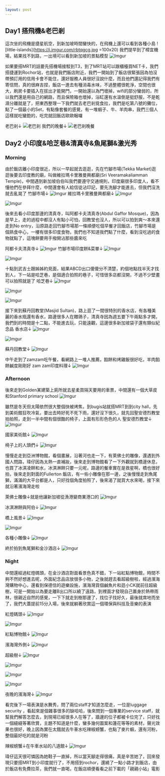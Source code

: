 ```yaml
---
layout: post
---
```

## Day1 搭飛機&老巴剎
這次坐的飛機是捷星航空，到新加坡時間蠻快的，在飛機上還可以看到各種小島
![little-islands](https://i.imgur.com/rbtqgcg.jpg =100x20)
我們提早到了樟宜機場，結果找不到路，一出境可以看到新加坡的景點模型
![Imgur](https://i.imgur.com/PmsDPOr.jpg)

如果要搭MRT的話要先搭機場接駁到T3，到了MRT站可以跟櫃檯買NET卡，我們搭捷運到Rochor站，也就是我們飯店附近，我們一開始到了飯店很緊張因為怕沒帶預訂用的信用卡會不能住，還好服務人員很好沒說什麼，而且他們還記得我們有寄信問，真的很麻吉捏，飯店一進去有種消毒水味，不過整體很乾淨，空間也很大，刷房卡要插入在拔出才能開門，一開始還以為門壞掉，wifi的部分蠻弱的，所以我們還是用自己的網路，而且保險箱也壞掉，浴缸還有水溫倒是挺舒服，不是乾濕分離就是了，把東西整理一下我們就去老巴剎覓食拉，我們是吃第八號的攤位，點了一個最小的Set，有點像套餐的感覺，有一堆蝦子、牛、羊肉串，我們三個人這樣就吃蠻飽的，吃完就回飯店歐歐睏囉

老巴剎↓
![老巴剎](https://i.imgur.com/cVojU0X.jpg)
我們的晚餐↓
![老巴剎晚餐](https://i.imgur.com/vtcQQug.jpg)

## Day2 小印度&哈芝巷&清真寺&魚尾獅&激光秀

### Morning
由於飯店離小印度很近，所以一早起就去逛逛，先在竹腳市場(Tekka Market)逛逛後要去印度教的廟，叫做維拉瑪卡里雅曼興都廟(Sri Veeramakaliamman Temple)，中間遇到新加坡伯伯叫我們要遵守交通規則，印度廟很多印度人，看不懂他們在參拜什麼，中間還會有人給信徒沾印記，要先洗腳才能進去，但我們沒洗就去亂晃了
竹腳市場↓
![Imgur](https://i.imgur.com/Yd26KP0.jpg)
維拉瑪卡里雅曼興都廟↓
![Imgur](https://i.imgur.com/3GnsxYI.jpg)

![Imgur](https://i.imgur.com/XDGhncf.jpg)

後來去看小印度那邊的清真寺，叫阿都卡夫清真寺(Abdul Gaffor Mosque)，因為是早上，走的過程中都沒人有點小可怕，回教堂也沒人，所以可以拍到爽～本來還走到No entry，沿原路走回竹腳市場那一條順便吃個早餐才回飯店，竹腳市場是個熟食中心，一樓有很多印度食物，我們也不知道我們點了什麼，看到沒吃過的食物就點了，這塊餅要用手撥開沾那些醬來吃

阿都卡夫清真寺↓
![Imgur](https://i.imgur.com/AuPF993.jpg)
竹腳市場印度餅&菜單↓
![Imgur](https://i.imgur.com/h07iwfe.jpg)

![Imgur](https://i.imgur.com/Nb7co1g.jpg)

十點到武吉士跟姊姊約見面，結果ABCD出口傻傻分不清楚，約個地點找半天才找到人，下一站是哈芝巷，是個適合拍照的巷子，可惜很多店都沒開，不過不少壁畫可以拍照就是了
哈芝巷↓
![Imgur](https://i.imgur.com/hMNglHf.jpg)

![Imgur](https://i.imgur.com/9CtRBRK.jpg)

![Imgur](https://i.imgur.com/wurZnc4.jpg)

接下來到蘇丹回教堂(Masjid Sultan)，路上逛了一間很特別的香水店，有各種美麗的香水瓶還有香水，路邊很多人在餵鴿子，清真寺因為週五要下午兩點多才開，我們到的時間是十二點，不能進去玩，只能遠觀，這邊很多新加坡袋子還有類似紀念品
香水店↓
![Imgur](https://i.imgur.com/qoGdhXW.jpg)

![Imgur](https://i.imgur.com/MoFP5zf.jpg)

蘇丹回教堂↓
![Imgur](https://i.imgur.com/RCKnhGo.jpg)

中午走到了zamzam吃午餐，看網路上一堆人推薦，餡餅和烤雞飯很好吃，羊肉餡餅鹹度剛剛好
zam zam印度料理↓
![Imgur](https://i.imgur.com/08THkTj.jpg)


### Afternoon

後來走到Golden某建築上廁所就去星柔買隔天要用的車票，中間還有一個大草皮和Stanford primary school
![Imgur](https://i.imgur.com/uGGu4kb.jpg)

雖然是冬天但太陽依然很大整個快被烤焦，到bugis站就搭MRT到到city hall，先到美術館狂吹冷氣，要出去時好死不死下雨，還好沒下很久，就先回聖安德烈教堂拍拍照，走到一半中間有個很酷的椅子，上面有形形色色的人
聖安德烈教堂↓
![Imgur](https://i.imgur.com/IuvhSff.jpg)

國家美術館↓
![Imgur](https://i.imgur.com/hEqS7lS.jpg)

椅子上的人頭們↓
![Imgur](https://i.imgur.com/YgDqNVW.jpg)

慢慢走走到亞洲博物館，看個畫展，沿著河也走一下，有萊佛士的雕像，還遇到外國人問路，瑋仔因為太熱一直補妝，後來走到博物館看了一下外觀就到橋邊休息，也買了冰淇凌餅和水，冰淇淋餅只要一元呢，路邊的餐車實在是救星啊，橋也很好拍，後來走到對面的Fullerton 飯店，有一些小雕像在那一邊，之後慢慢走到魚尾獅，滿滿的大平台都是人，只好找個角度拍照了，後來渴了就買大水來喝，接下來就沿著濱海灣走啦

萊佛士雕像↓就是他讓新加坡從漁港變商業港口的
![Imgur](https://i.imgur.com/5DreFrr.jpg)

冰淇淋餅與阿伯↓
![Imgur](https://i.imgur.com/ByE1aPS.jpg)

橋上風景↓
![Imgur](https://i.imgur.com/TY8G84u.jpg)

![Imgur](https://i.imgur.com/yo8JDkD.jpg)

各種小雕像↓
![Imgur](https://i.imgur.com/bcoRYAo.jpg)

終於拍到魚尾獅和金沙酒店↓
![Imgur](https://i.imgur.com/fVNEAvS.jpg)

### Night

中間還經過紅燈碼頭，在金沙酒店對面看景色真不錯，下一站紅點博物館，時間不夠不然好想進去呢，外面紀念品店放很多小物，之後就趕去看超級樹啦，經過濱海灣購物中心，還看到保德信的遊樂設施，濱海灣買個鹹魚片和逛小CK就前往超級樹，可是一開始以為要走離B出口所以繞了遠路，到裡面才發現自己置身於熱帶雨林，很親近自然的感覺，一下下就走到樹那邊了，找位子找好久，最後就席地而坐了，我們大蓋提前15分入場，後來就躺著欣賞這一個環保與科技及音樂的表演

紅燈碼頭↓
![Imgur](https://i.imgur.com/jbDVkGI.jpg)

![Imgur](https://i.imgur.com/UmEwXMB.jpg)

紅點博物館↓
![Imgur](https://i.imgur.com/6xEwDLx.jpg)

濱海灣外側↓
![Imgur](https://i.imgur.com/yKVwKJW.jpg)

超級樹↓
![Imgur](https://i.imgur.com/SMFtzqz.jpg)

![Imgur](https://i.imgur.com/9nr3gDU.jpg)

![Imgur](https://i.imgur.com/HmAzkdr.jpg)

![Imgur](https://i.imgur.com/AyjvsyN.jpg)

夜晚的濱海灣↓
![Imgur](https://i.imgur.com/Gxv9DH5.jpg)

看完後下一場表演是水舞秀，問了兩位staff才知道怎麼走，一位是luggage security ，看起來是個雜事很多的缺哈哈，後來問到一個專業的service staff，就幫我們解答怎麼去，到現場已經很多人在等了，牆邊的位子都被卡位完了，只好找一個縫縫等著欣賞，主題不知道是什麼，蠻多幾何圖案和蓮花等等的素材，聲光效果也很好，晚上因為實在太餓就去牛車水吃辣椒螃蟹，也點了麥片蝦，還有河粉，整個最好吃的就是河粉

辣椒螃蟹↓在牛車水站的八道館↓
![Imgur](https://i.imgur.com/fuHMYGi.jpg)

瑋仔這天很可憐因為她鞋子一直掉，所以當天腳走得很痛，真是辛苦她了，回來發現只要搭MRT到小印度就行了，不用搭到rochor，還繞了一點小路才到飯店，由於飯店有免費拉茶，我們就一直喝，在飯店順便看看之前下載的「親親小站」電影